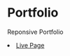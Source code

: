 # Portfolio
Reponsive Portfolio
<link rel="stylesheet" href="style.css">

<li class="collection-item"><a href="https://josephgran7.github.io/Portfolio/">Live Page</a></li>